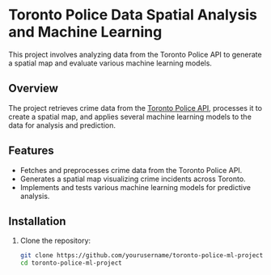 # Toronto Police Data Spatial Analysis and Machine Learning

This project involves analyzing data from the Toronto Police API to generate a spatial map and evaluate various machine learning models.

## Overview

The project retrieves crime data from the [Toronto Police API](https://www.torontopolice.on.ca/data/), processes it to create a spatial map, and applies several machine learning models to the data for analysis and prediction.

## Features

- Fetches and preprocesses crime data from the Toronto Police API.
- Generates a spatial map visualizing crime incidents across Toronto.
- Implements and tests various machine learning models for predictive analysis.

## Installation

1. Clone the repository:
   ```bash
   git clone https://github.com/yourusername/toronto-police-ml-project.git
   cd toronto-police-ml-project
